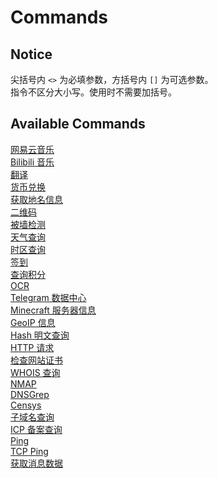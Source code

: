 # Commands

## Notice

尖括号内 `<>` 为必填参数，方括号内 `[]` 为可选参数。<br>
指令不区分大小写。使用时不需要加括号。

## Available Commands

[网易云音乐](Netease.md)<br>
[Bilibili 音乐](BiliMusic.md)<br>
[翻译](Translate.md)<br>
[货币兑换](Exchange.md)<br>
[获取地名信息](Location.md)<br>
[二维码](QRCode.md)<br>
[被墙检测](GFWTest.md)<br>
[天气查询](Weather.md)<br>
[时区查询](TimeZone.md)<br>
[签到](CheckIn.md)<br>
[查询积分](MyStat.md)<br>
[OCR](OCR.md)<br>
[Telegram 数据中心](DC.md)<br>
[Minecraft 服务器信息](Minecraft.md)<br>
[GeoIP 信息](IP.md)<br>
[Hash 明文查询](Hash.md)<br>
[HTTP 请求](HTTP.md)<br>
[检查网站证书](SSL.md)<br>
[WHOIS 查询](Whois.md)<br>
[NMAP](NMAP.md)<br>
[DNSGrep](DNSGrep.md)<br>
[Censys](Censys.md)<br>
[子域名查询](Subdomain.md)<br>
[ICP 备案查询](ICP.md)<br>
[Ping](Ping.md)<br>
[TCP Ping](Tcping.md)<br>
[获取消息数据](Dump.md)<br>

